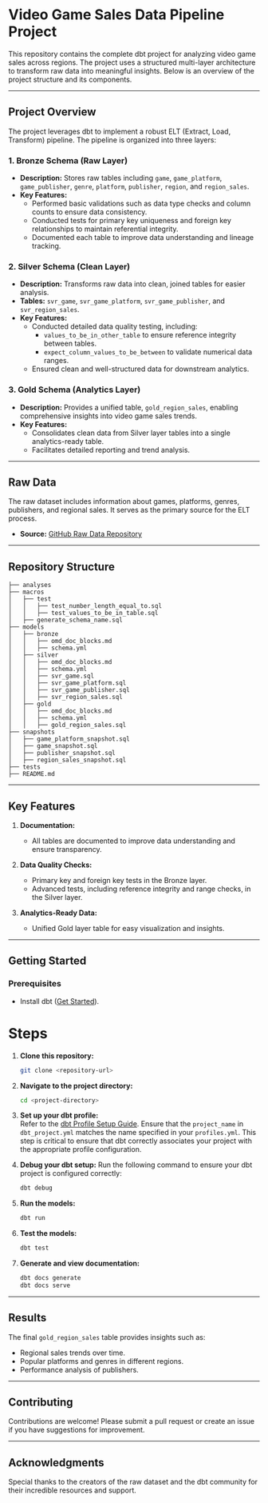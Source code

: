 # Video Game Sales Data Pipeline Project

This repository contains the complete dbt project for analyzing video game sales across regions. The project uses a structured multi-layer architecture to transform raw data into meaningful insights. Below is an overview of the project structure and its components.

---

## Project Overview

The project leverages dbt to implement a robust ELT (Extract, Load, Transform) pipeline. The pipeline is organized into three layers:

### 1. **Bronze Schema (Raw Layer)**
- **Description:** Stores raw tables including `game`, `game_platform`, `game_publisher`, `genre`, `platform`, `publisher`, `region`, and `region_sales`.
- **Key Features:**
  - Performed basic validations such as data type checks and column counts to ensure data consistency.
  - Conducted tests for primary key uniqueness and foreign key relationships to maintain referential integrity.
  - Documented each table to improve data understanding and lineage tracking.

### 2. **Silver Schema (Clean Layer)**
- **Description:** Transforms raw data into clean, joined tables for easier analysis.
- **Tables:** `svr_game`, `svr_game_platform`, `svr_game_publisher`, and `svr_region_sales`.
- **Key Features:**
  - Conducted detailed data quality testing, including:
    - `values_to_be_in_other_table` to ensure reference integrity between tables.
    - `expect_column_values_to_be_between` to validate numerical data ranges.
  - Ensured clean and well-structured data for downstream analytics.

### 3. **Gold Schema (Analytics Layer)**
- **Description:** Provides a unified table, `gold_region_sales`, enabling comprehensive insights into video game sales trends.
- **Key Features:**
  - Consolidates clean data from Silver layer tables into a single analytics-ready table.
  - Facilitates detailed reporting and trend analysis.

---

## Raw Data

The raw dataset includes information about games, platforms, genres, publishers, and regional sales. It serves as the primary source for the ELT process.

- **Source:** [GitHub Raw Data Repository](https://github.com/bbrumm/databasestar/tree/main/sample_databases/sample_db_videogames/postgres)

---

## Repository Structure

```
├── analyses
├── macros
│   ├── test
│   │   ├── test_number_length_equal_to.sql
│   │   ├── test_values_to_be_in_table.sql
│   ├── generate_schema_name.sql
├── models
│   ├── bronze
│   │   ├── omd_doc_blocks.md
│   │   ├── schema.yml
│   ├── silver
│   │   ├── omd_doc_blocks.md
│   │   ├── schema.yml
│   │   ├── svr_game.sql
│   │   ├── svr_game_platform.sql
│   │   ├── svr_game_publisher.sql
│   │   ├── svr_region_sales.sql
│   ├── gold
│   │   ├── omd_doc_blocks.md
│   │   ├── schema.yml
│   │   ├── gold_region_sales.sql
├── snapshots
│   ├── game_platform_snapshot.sql
│   ├── game_snapshot.sql
│   ├── publisher_snapshot.sql
│   ├── region_sales_snapshot.sql
├── tests
├── README.md
```

---

## Key Features

1. **Documentation:**
   - All tables are documented to improve data understanding and ensure transparency.

2. **Data Quality Checks:**
   - Primary key and foreign key tests in the Bronze layer.
   - Advanced tests, including reference integrity and range checks, in the Silver layer.

3. **Analytics-Ready Data:**
   - Unified Gold layer table for easy visualization and insights.

---

## Getting Started

### Prerequisites
- Install dbt ([Get Started](https://docs.getdbt.com/docs/introduction)).

# Steps

1. **Clone this repository:**
   ```bash
   git clone <repository-url>
   ```

2. **Navigate to the project directory:**
   ```bash
   cd <project-directory>
   ```

3. **Set up your dbt profile:**  
   Refer to the [dbt Profile Setup Guide](https://docs.getdbt.com/docs/core/connect-data-platform/profiles.yml). Ensure that the `project_name` in `dbt_project.yml` matches the name specified in your `profiles.yml`. This step is critical to ensure that dbt correctly associates your project with the appropriate profile configuration.

4. **Debug your dbt setup:**
   Run the following command to ensure your dbt project is configured correctly:
   ```bash
   dbt debug
   ```

5. **Run the models:**
   ```bash
   dbt run
   ```

6. **Test the models:**
   ```bash
   dbt test
   ```

7. **Generate and view documentation:**
   ```bash
   dbt docs generate
   dbt docs serve
   ```

---

## Results

The final `gold_region_sales` table provides insights such as:
- Regional sales trends over time.
- Popular platforms and genres in different regions.
- Performance analysis of publishers.

---

## Contributing

Contributions are welcome! Please submit a pull request or create an issue if you have suggestions for improvement.

---

## Acknowledgments

Special thanks to the creators of the raw dataset and the dbt community for their incredible resources and support.

